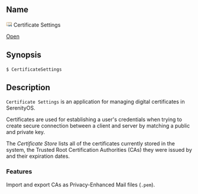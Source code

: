 ## Name

![Icon](../../../../../res/icons/16x16/certificate.png) Certificate Settings

[Open](file:///bin/CertificateSettings)

## Synopsis

```**sh
$ CertificateSettings
```

## Description
`Certificate Settings` is an application for managing digital certificates in SerenityOS.

Certificates are used for establishing a user's credentials when trying to create secure connection between a client and server by matching a public and private key.

The *Certificate Store* lists all of the certificates currently stored in the system, the Trusted Root Certification Authorities (CAs) they were issued by and their expiration dates.

### Features

Import and export CAs as Privacy-Enhanced Mail files (`.pem`).